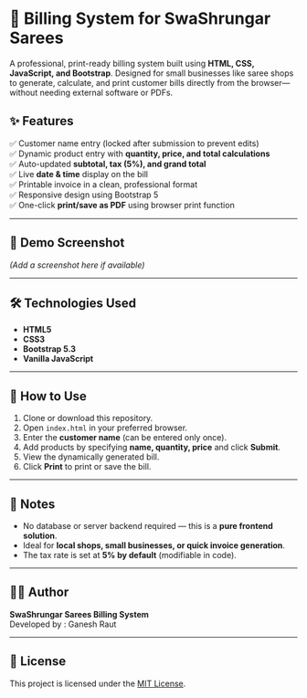 # 🧾 Billing System for SwaShrungar Sarees

A professional, print-ready billing system built using **HTML, CSS, JavaScript, and Bootstrap**. Designed for small businesses like saree shops to generate, calculate, and print customer bills directly from the browser—without needing external software or PDFs.

## ✨ Features

✅ Customer name entry (locked after submission to prevent edits)  
✅ Dynamic product entry with **quantity, price, and total calculations**  
✅ Auto-updated **subtotal, tax (5%), and grand total**  
✅ Live **date & time** display on the bill  
✅ Printable invoice in a clean, professional format  
✅ Responsive design using Bootstrap 5  
✅ One-click **print/save as PDF** using browser print function

---

## 📸 Demo Screenshot

*(Add a screenshot here if available)*

---

## 🛠️ Technologies Used

- **HTML5**
- **CSS3**
- **Bootstrap 5.3**
- **Vanilla JavaScript**

---

## 🚀 How to Use

1. Clone or download this repository.
2. Open `index.html` in your preferred browser.
3. Enter the **customer name** (can be entered only once).
4. Add products by specifying **name, quantity, price** and click **Submit**.
5. View the dynamically generated bill.
6. Click **Print** to print or save the bill.

---

## 📝 Notes

- No database or server backend required — this is a **pure frontend solution**.
- Ideal for **local shops, small businesses, or quick invoice generation**.
- The tax rate is set at **5% by default** (modifiable in code).

---

## 👨‍💻 Author

**SwaShrungar Sarees Billing System**  
Developed by : Ganesh Raut  


---

## 📄 License

This project is licensed under the [MIT License](LICENSE).

